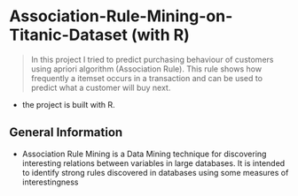 # Association-Rule-Mining-on-Titanic-Dataset (with R)
> In this project I tried to predict purchasing behaviour of customers using apriori algorithm (Association Rule). This rule shows how frequently a itemset occurs in a transaction and can be used to predict what a customer will buy next. 
* the project is built with R. 


## General Information
- Association Rule Mining is a Data Mining technique for discovering interesting relations between variables in large databases. It is intended to identify strong rules discovered in databases using some measures of interestingness
